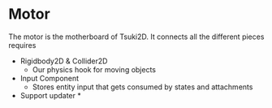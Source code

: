 # Motor
The motor is the motherboard of Tsuki2D.
It connects all the different pieces requires

* Rigidbody2D & Collider2D 
  * Our physics hook for moving objects
* Input Component
  * Stores entity input that gets consumed by states and attachments
* Support updater
  * 